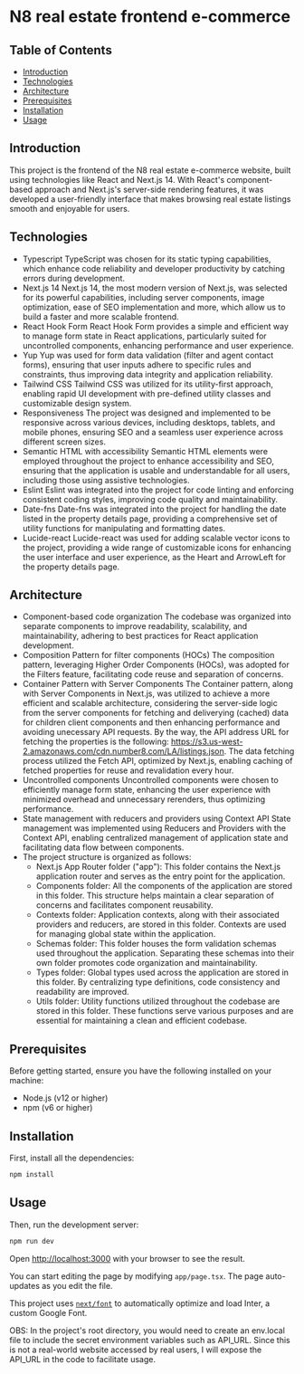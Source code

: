 # N8 real estate frontend e-commerce

## Table of Contents

- [Introduction](#introduction)
- [Technologies](#technologies)
- [Architecture](#architecture)
- [Prerequisites](#prerequisites)
- [Installation](#installation)
- [Usage](#usage)

## Introduction

This project is the frontend of the N8 real estate e-commerce website, built using technologies like React and Next.js 14. With React's component-based approach and Next.js's server-side rendering features, it was developed a user-friendly interface that makes browsing real estate listings smooth and enjoyable for users.

## Technologies

- Typescript
TypeScript was chosen for its static typing capabilities, which enhance code reliability and developer productivity by catching errors during development.
- Next.js 14
Next.js 14, the most modern version of Next.js, was selected for its powerful capabilities, including server components, image optimization, ease of SEO implementation and more, which allow us to build a faster and more scalable frontend.
- React Hook Form
React Hook Form provides a simple and efficient way to manage form state in React applications, particularly suited for uncontrolled components, enhancing performance and user experience.
- Yup
Yup was used for form data validation (filter and agent contact forms), ensuring that user inputs adhere to specific rules and constraints, thus improving data integrity and application reliability.
- Tailwind CSS
Tailwind CSS was utilized for its utility-first approach, enabling rapid UI development with pre-defined utility classes and customizable design system.
- Responsiveness
The project was designed and implemented to be responsive across various devices, including desktops, tablets, and mobile phones, ensuring SEO and a seamless user experience across different screen sizes.
- Semantic HTML with accessibility
Semantic HTML elements were employed throughout the project to enhance accessibility and SEO, ensuring that the application is usable and understandable for all users, including those using assistive technologies.
- Eslint
Eslint was integrated into the project for code linting and enforcing consistent coding styles, improving code quality and maintainability.
- Date-fns
Date-fns was integrated into the project for handling the date listed in the property details page, providing a comprehensive set of utility functions for manipulating and formatting dates.
- Lucide-react
Lucide-react was used for adding scalable vector icons to the project, providing a wide range of customizable icons for enhancing the user interface and user experience, as the Heart and ArrowLeft for the property details page.

## Architecture

- Component-based code organization
The codebase was organized into separate components to improve readability, scalability, and maintainability, adhering to best practices for React application development.
- Composition Pattern for filter components (HOCs)
The composition pattern, leveraging Higher Order Components (HOCs), was adopted for the Filters feature, facilitating code reuse and separation of concerns.
- Container Pattern with Server Components
The Container pattern, along with Server Components in Next.js, was utilized to achieve a more efficient and scalable architecture, considering the server-side logic from the server components for fetching and deliverying (cached) data for children client components and then enhancing performance and avoiding unecessary API requests. By the way, the API address URL for fetching the properties is the following: https://s3.us-west-2.amazonaws.com/cdn.number8.com/LA/listings.json. The data fetching process utilized the Fetch API, optimized by Next.js, enabling caching of fetched properties for reuse and revalidation every hour.
- Uncontrolled components
Uncontrolled components were chosen to efficiently manage form state, enhancing the user experience with minimized overhead and unnecessary rerenders, thus optimizing performance.
- State management with reducers and providers using Context API
State management was implemented using Reducers and Providers with the Context API, enabling centralized management of application state and facilitating data flow between components.
- The project structure is organized as follows:
  - Next.js App Router folder ("app"): This folder contains the Next.js application router and serves as the entry point for the application.
  - Components folder: All the components of the application are stored in this folder. This structure helps maintain a clear separation of concerns and facilitates component reusability.
  - Contexts folder: Application contexts, along with their associated providers and reducers, are stored in this folder. Contexts are used for managing global state within the application.
  - Schemas folder: This folder houses the form validation schemas used throughout the application. Separating these schemas into their own folder promotes code organization and maintainability.
  - Types folder: Global types used across the application are stored in this folder. By centralizing type definitions, code consistency and readability are improved.
  - Utils folder: Utility functions utilized throughout the codebase are stored in this folder. These functions serve various purposes and are essential for maintaining a clean and efficient codebase.

## Prerequisites

Before getting started, ensure you have the following installed on your machine:

- Node.js (v12 or higher)
- npm (v6 or higher)

## Installation

First, install all the dependencies:

```bash
npm install
```

## Usage

Then, run the development server:

```bash
npm run dev
```

Open [http://localhost:3000](http://localhost:3000) with your browser to see the result.

You can start editing the page by modifying `app/page.tsx`. The page auto-updates as you edit the file.

This project uses [`next/font`](https://nextjs.org/docs/basic-features/font-optimization) to automatically optimize and load Inter, a custom Google Font.

OBS: In the project's root directory, you would need to create an env.local file to include the secret environment variables such as API_URL. Since this is not a real-world website accessed by real users, I will expose the API_URL in the code to facilitate usage.
